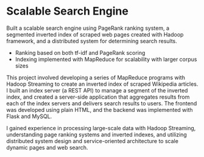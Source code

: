 # Scalable Search Engine

Built a scalable search engine using PageRank ranking system, a segmented inverted index of scraped web
pages created with Hadoop framework, and a distributed system for determining search results.

* Ranking based on both tf-idf and PageRank scoring
* Indexing implemented with MapReduce for scalability with larger corpus sizes

This project involved developing a series of MapReduce programs with Hadoop Streaming to create an inverted index of scraped Wikipedia articles. I built an index server (a REST API) to manage a segment of the inverted index, and created a server-side application that aggregates results from each of the index servers and delivers search results to users. The frontend was developed using plain HTML, and the backend was implemented with Flask and MySQL. 

I gained experience in processing large-scale data with Hadoop Streaming, understanding page ranking systems and inverted indexes, and utilizing distributed system design and service-oriented architecture to scale dynamic pages and web search.

